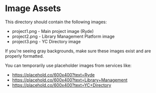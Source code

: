 # Image Assets

This directory should contain the following images:
- project1.png - Main project image (Ryde)
- project2.png - Library Management Platform image
- project3.png - YC Directory image

If you're seeing gray backgrounds, make sure these images exist and are properly formatted.

You can temporarily use placeholder images from services like:
- https://placehold.co/600x400?text=Ryde
- https://placehold.co/600x400?text=Library+Management
- https://placehold.co/600x400?text=YC+Directory
